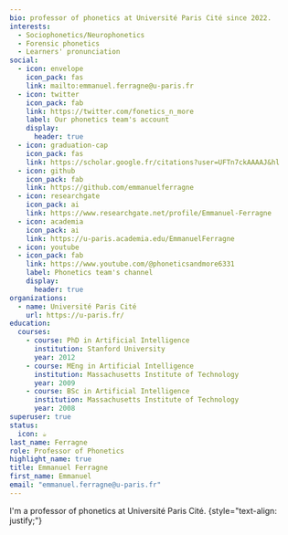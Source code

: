 ```yaml
---
bio: professor of phonetics at Université Paris Cité since 2022. 
interests:
  - Sociophonetics/Neurophonetics
  - Forensic phonetics
  - Learners' pronunciation
social:
  - icon: envelope
    icon_pack: fas
    link: mailto:emmanuel.ferragne@u-paris.fr
  - icon: twitter
    icon_pack: fab
    link: https://twitter.com/fonetics_n_more
    label: Our phonetics team's account
    display:
      header: true
  - icon: graduation-cap
    icon_pack: fas
    link: https://scholar.google.fr/citations?user=UFTn7ckAAAAJ&hl
  - icon: github
    icon_pack: fab
    link: https://github.com/emmanuelferragne
  - icon: researchgate
    icon_pack: ai
    link: https://www.researchgate.net/profile/Emmanuel-Ferragne
  - icon: academia
    icon_pack: ai
    link: https://u-paris.academia.edu/EmmanuelFerragne
  - icon: youtube
  - icon_pack: fab
    link: https://www.youtube.com/@phoneticsandmore6331
    label: Phonetics team's channel
    display:
      header: true
organizations:
  - name: Université Paris Cité
    url: https://u-paris.fr/
education:
  courses:
    - course: PhD in Artificial Intelligence
      institution: Stanford University
      year: 2012
    - course: MEng in Artificial Intelligence
      institution: Massachusetts Institute of Technology
      year: 2009
    - course: BSc in Artificial Intelligence
      institution: Massachusetts Institute of Technology
      year: 2008
superuser: true
status:
  icon: ☕️
last_name: Ferragne
role: Professor of Phonetics
highlight_name: true
title: Emmanuel Ferragne
first_name: Emmanuel
email: "emmanuel.ferragne@u-paris.fr"
---
```


I'm a professor of phonetics at Université Paris Cité.
{style="text-align: justify;"}
